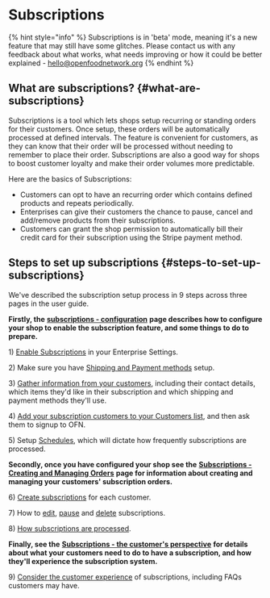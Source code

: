 # Subscriptions

{% hint style="info" %}
Subscriptions is in 'beta' mode, meaning it's a new feature that may still have some glitches. Please contact us with any feedback about what works, what needs improving or how it could be better explained - hello@openfoodnetwork.org
{% endhint %}

## What are subscriptions? {#what-are-subscriptions}

Subscriptions is a tool which lets shops setup recurring or standing orders for their customers. Once setup, these orders will be automatically processed at defined intervals. The feature is convenient for customers, as they can know that their order will be processed without needing to remember to place their order. Subscriptions are also a good way for shops to boost customer loyalty and make their order volumes more predictable.

Here are the basics of Subscriptions:

* Customers can opt to have an recurring order which contains defined products and repeats periodically.
* Enterprises can give their customers the chance to pause, cancel and add/remove products from their subscriptions.
* Customers can grant the shop permission to automatically bill their credit card for their subscription using the Stripe payment method.

## Steps to set up subscriptions {#steps-to-set-up-subscriptions}

We've described the subscription setup process in 9 steps across three pages in the user guide.

**Firstly, the** [**subscriptions - configuration**](subscriptions-configuration.md) **page describes how to configure your shop to enable the subscription feature, and some things to do to prepare.**

1\) [Enable Subscriptions](subscriptions-configuration.md#1-enable-subscriptions) in your Enterprise Settings.

2\) Make sure you have [Shipping and Payment methods](subscriptions-configuration.md#2-make-sure-you-have-shipping-and-payment-methods-setup) setup.

3\) [Gather information from your customers](subscriptions-configuration.md#3-gather-information-from-your-customers), including their contact details, which items they'd like in their subscription and which shipping and payment methods they'll use.

4\) [Add your subscription customers to your Customers list](subscriptions-configuration.md#4-add-your-subscribers-to-your-customer-list), and then ask them to signup to OFN.

5\) Setup [Schedules](subscriptions-configuration.md#5-schedules), which will dictate how frequently subscriptions are processed.

**Secondly, once you have configured your shop see the** [**Subscriptions - Creating and Managing Orders**](subscriptions-creating-and-managing-orders.md) **page for information about creating and managing your customers' subscription orders.**

6\) [Create subscriptions](subscriptions-creating-and-managing-orders.md#6-create-subscriptions) for each customer.

7\) How to [edit](subscriptions-creating-and-managing-orders.md#edit-the-base-subscription), [pause](subscriptions-creating-and-managing-orders.md#pause-a-subscription) and [delete](subscriptions-creating-and-managing-orders.md#delete-a-subscription) subscriptions.

8\) [How subscriptions are processed](subscriptions-creating-and-managing-orders.md#8-how-subscriptions-are-processed).

**Finally, see the** [**Subscriptions - the customer's perspective**](subscriptions-the-customers-perspective.md) **for details about what your customers need to do to have a subscription, and how they'll experience the subscription system.**

9\) [Consider the customer experience](subscriptions-the-customers-perspective.md) of subscriptions, including FAQs customers may have.

